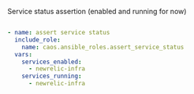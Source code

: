 Service status assertion (enabled and running for now)

```yaml

- name: assert service status
  include_role:
    name: caos.ansible_roles.assert_service_status
  vars:
    services_enabled:
      - newrelic-infra
    services_running:
      - newrelic-infra
```